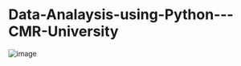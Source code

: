 # Data-Analaysis-using-Python---CMR-University

![image](https://user-images.githubusercontent.com/47881212/137179055-f6ca908c-5369-4651-b520-a0ca2f0c804b.png)

